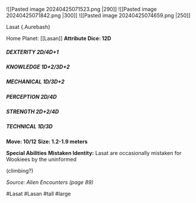 ![[Pasted image 20240425071523.png |290]] ![[Pasted image 20240425071842.png |300]] ![[Pasted image 20240425074659.png |250]] 

Lasat {.Aurebash}

Home Planet: [[Lasan]]
**Attribute Dice: 12D**
##### DEXTERITY 2D/4D+1
##### KNOWLEDGE 1D+2/3D+2
##### MECHANICAL 1D/3D+2
##### PERCEPTION 2D/4D
##### STRENGTH 2D+2/4D
##### TECHNICAL 1D/3D
**Move: 10/12**
**Size: 1.2-1.9 meters**

**Special Abilities**
**Mistaken Identity:** Lasat are occasionally mistaken for Wookiees by the uninformed

(climbing?)

*Source: Alien Encounters (page 89)* 

#Lasat #Lasan #tall #large
